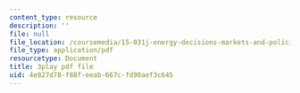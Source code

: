 ```yaml
---
content_type: resource
description: ''
file: null
file_location: /coursemedia/15-031j-energy-decisions-markets-and-policies-spring-2012/4e827d78f88feeab667cfd90aef3c645_mKmMDYGO3-Y.pdf
file_type: application/pdf
resourcetype: Document
title: 3play pdf file
uid: 4e827d78-f88f-eeab-667c-fd90aef3c645
---
```

